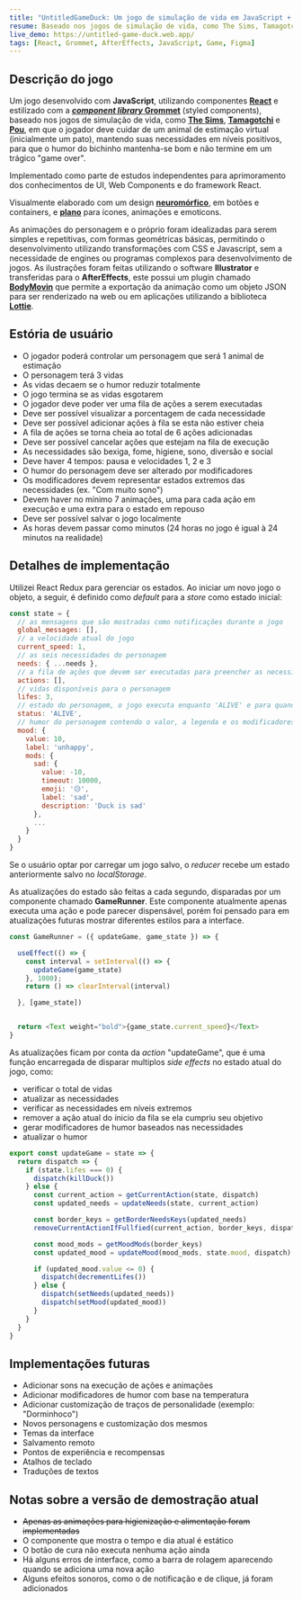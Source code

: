 ```yaml
---
title: "UntitledGameDuck: Um jogo de simulação de vida em JavaScript + React + Grommet"
resume: Baseado nos jogos de simulação de vida, como The Sims, Tamagotchi e Pou, em UntitledGameDuck o jogador deve cuidar de um animal de estimação virtual
live_demo: https://untitled-game-duck.web.app/
tags: [React, Grommet, AfterEffects, JavaScript, Game, Figma]
---
```


## Descrição do jogo

Um jogo desenvolvido com **JavaScript**, utilizando componentes [**React**](https://pt-br.reactjs.org/) e estilizado com a [***component library* Grommet**](https://v2.grommet.io/) (styled components), baseado nos jogos de simulação de vida, como [**The Sims**](https://wikipedia.org/wiki/The_Sims), [**Tamagotchi**](https://wikipedia.org/wiki/Tamagotchi) e [**Pou**](https://wikipedia.org/wiki/Pou), em que o jogador deve cuidar de um animal de estimação virtual (inicialmente um pato), mantendo suas necessidades em níveis positivos, para que o humor do bichinho mantenha-se bom e não termine em um trágico "game over".

Implementado como parte de estudos independentes para aprimoramento dos conhecimentos de UI, Web Components e do framework React.

Visualmente elaborado com um design [**neuromórfico**](https://uxdesign.cc/neumorphism-in-user-interfaces-b47cef3bf3a6), em botões e containers, e [**plano**](https://wikipedia.org/wiki/Flat_design) para ícones, animações e emoticons.

As animações do personagem e o próprio foram idealizadas para serem simples e repetitivas, com formas geométricas básicas, permitindo o desenvolvimento utilizando transformações com CSS e Javascript, sem a necessidade de engines ou programas complexos para desenvolvimento de jogos. As ilustrações foram feitas utilizando o software **Illustrator** e transferidas para o **AfterEffects**, este possui um plugin chamado [**BodyMovin**](https://aescripts.com/bodymovin/) que permite a exportação da animação como um objeto JSON para ser renderizado na web ou em aplicações utilizando a biblioteca [**Lottie**](https://airbnb.design/lottie/).

## Estória de usuário

* O jogador poderá controlar um personagem que será 1 animal de estimação
* O personagem terá 3 vidas
* As vidas decaem se o humor reduzir totalmente
* O jogo termina se as vidas esgotarem
* O jogador deve poder ver uma fila de ações a serem executadas
* Deve ser possível visualizar a porcentagem de cada necessidade
* Deve ser possível adicionar ações à fila se esta não estiver cheia
* A fila de ações se torna cheia ao total de 6 ações adicionadas
* Deve ser possível cancelar ações que estejam na fila de execução
* As necessidades são bexiga, fome, higiene, sono, diversão e social
* Deve haver 4 tempos: pausa e velocidades 1, 2 e 3
* O humor do personagem deve ser alterado por modificadores
* Os modificadores devem representar estados extremos das necessidades (ex. "Com muito sono")
* Devem haver no mínimo 7 animações, uma para cada ação em execução e uma extra para o estado em repouso
* Deve ser possível salvar o jogo localmente
* As horas devem passar como minutos (24 horas no jogo é igual à 24 minutos na realidade)

## Detalhes de implementação

Utilizei React Redux para gerenciar os estados. Ao iniciar um novo jogo o objeto, a seguir, é definido como *default* para a *store* como estado inicial:

``` js
const state = {
  // as mensagens que são mostradas como notificações durante o jogo
  global_messages: [],
  // a velocidade atual do jogo
  current_speed: 1,
  // as seis necessidades do personagem
  needs: { ...needs },
  // a fila de ações que devem ser executadas para preencher as necessidades
  actions: [],
  // vidas disponíveis para o personagem
  lifes: 3,
  // estado do personagem, o jogo executa enquanto 'ALIVE' e para quando 'DEAD'
  status: 'ALIVE',
  // humor do personagem contendo o valor, a legenda e os modificadores (que inicialmente estará vazio)
  mood: {
    value: 10,
    label: 'unhappy',
    mods: {
      sad: {
        value: -10,
        timeout: 10000,
        emoji: '😥',
        label: 'sad',
        description: 'Duck is sad'
      },
      ...
    }
  }
}
```
Se o usuário optar por carregar um jogo salvo, o *reducer* recebe um estado anteriormente salvo no *localStorage*.

As atualizações do estado são feitas a cada segundo, disparadas por um componente chamado **GameRunner**. Este componente atualmente apenas executa uma ação e pode parecer dispensável, porém foi pensado para em atualizações futuras mostrar diferentes estilos para a interface. 

``` js
const GameRunner = ({ updateGame, game_state }) => {

  useEffect(() => {
    const interval = setInterval(() => {
      updateGame(game_state)
    }, 1000);
    return () => clearInterval(interval)

  }, [game_state])


  return <Text weight="bold">{game_state.current_speed}</Text>
}
```

As atualizações ficam por conta da *action* "updateGame", que é uma função encarregada de disparar multiplos *side effects* no estado atual do jogo, como: 
* verificar o total de vidas
* atualizar as necessidades
* verificar as necessidades em níveis extremos
* remover a ação atual do ínicio da fila se ela cumpriu seu objetivo
* gerar modificadores de humor baseados nas necessidades
* atualizar o humor

``` js
export const updateGame = state => {
  return dispatch => {
    if (state.lifes === 0) {
      dispatch(killDuck())
    } else {
      const current_action = getCurrentAction(state, dispatch)
      const updated_needs = updateNeeds(state, current_action)

      const border_keys = getBorderNeedsKeys(updated_needs)
      removeCurrentActionIfFullfied(current_action, border_keys, dispatch)

      const mood_mods = getMoodMods(border_keys)
      const updated_mood = updateMood(mood_mods, state.mood, dispatch)

      if (updated_mood.value <= 0) {
        dispatch(decrementLifes())
      } else {
        dispatch(setNeeds(updated_needs))
        dispatch(setMood(updated_mood))
      }
    }
  }
}
```

## Implementações futuras

* Adicionar sons na execução de ações e animações
* Adicionar modificadores de humor com base na temperatura
* Adicionar customização de traços de personalidade (exemplo: "Dorminhoco")
* Novos personagens e customização dos mesmos
* Temas da interface
* Salvamento remoto
* Pontos de experiência e recompensas
* Atalhos de teclado
* Traduções de textos


## Notas sobre a versão de demostração atual

* <del>Apenas as animações para higienização e alimentação foram implementadas</del>
* O componente que mostra o tempo e dia atual é estático
* O botão de cura não executa nenhuma ação ainda
* Há alguns erros de interface, como a barra de rolagem aparecendo quando se adiciona uma nova ação
* Alguns efeitos sonoros, como o de notificação e de clique, já foram adicionados

